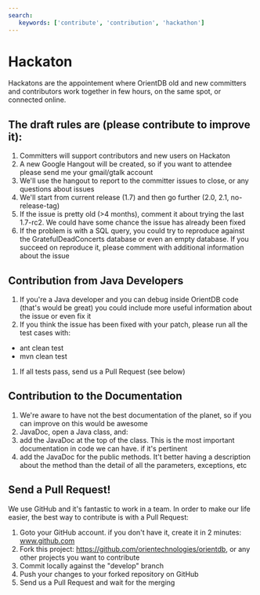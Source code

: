 ```yaml
---
search:
   keywords: ['contribute', 'contribution', 'hackathon']
---
```


# Hackaton

Hackatons are the appointement where OrientDB old and new committers and contributors work together in few hours, on the same spot, or connected online.

## The draft rules are (please contribute to improve it):

1. Committers will support contributors and new users on Hackaton
1. A new Google Hangout will be created, so if you want to attendee please send me your gmail/gtalk account
1. We'll use the hangout to report to the committer issues to close, or any questions about issues
1. We'll start from current release (1.7) and then go further (2.0, 2.1, no-release-tag)
1. If the issue is pretty old (>4 months), comment it about trying the last 1.7-rc2. We could have some chance the issue has already been fixed
1. If the problem is with a SQL query, you could try to reproduce against the GratefulDeadConcerts database or even an empty database. If you succeed on reproduce it, please comment with additional information about the issue

## Contribution from Java Developers

1. If you're a Java developer and you can debug inside OrientDB code (that's would be great) you could include more useful information about the issue or even fix it
1. If you think the issue has been fixed with your patch, please run all the test cases with:
 - ant clean test
 - mvn clean test
1. If all tests pass, send us a Pull Request (see below)

## Contribution to the Documentation

1. We're aware to have not the best documentation of the planet, so if you can improve on this would be awesome
1. JavaDoc, open a Java class, and:
 1. add the JavaDoc at the top of the class. This is the most important documentation in code we can have. if it's pertinent
 1. add the JavaDoc for the public methods. It't better having a description about the method than the detail of all the parameters, exceptions, etc

## Send a Pull Request!

We use GitHub and it's fantastic to work in a team. In order to make our life easier, the best way to contribute is with a Pull Request:

1. Goto your GitHub account. if you don't have it, create it in 2 minutes: www.github.com
1. Fork this project: https://github.com/orientechnologies/orientdb, or any other projects you want to contribute
1. Commit locally against the "develop" branch
1. Push your changes to your forked repository on GitHub
1. Send us a Pull Request and wait for the merging

